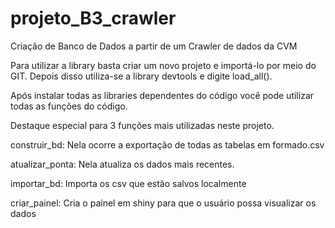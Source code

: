 # projeto_B3_crawler
Criação de Banco de Dados a partir de um Crawler de dados da CVM


Para utilizar a library basta criar um novo projeto e importá-lo por meio do GIT. Depois disso utiliza-se a library devtools e digite load_all().

Após instalar todas as libraries dependentes do código você pode utilizar todas as funções do código.


Destaque especial para 3 funções mais utilizadas neste projeto.

construir_bd: Nela ocorre a exportação de todas as tabelas em formado.csv

atualizar_ponta: Nela atualiza os dados mais recentes.

importar_bd: Importa os csv que estão salvos localmente

criar_painel: Cria o painel em shiny para que o usuário possa visualizar os dados




